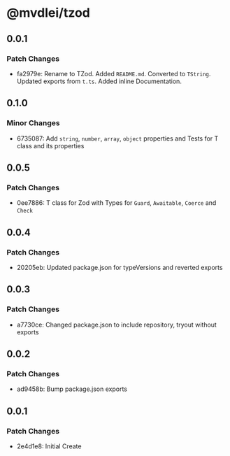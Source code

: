 # @mvdlei/tzod

## 0.0.1

### Patch Changes

- fa2979e: Rename to TZod. Added `README.md`. Converted to `TString`. Updated exports from `t.ts`. Added inline Documentation.

## 0.1.0

### Minor Changes

- 6735087: Add `string`, `number`, `array`, `object` properties and Tests for T class and its properties

## 0.0.5

### Patch Changes

- 0ee7886: T class for Zod with Types for `Guard`, `Awaitable`, `Coerce` and `Check`

## 0.0.4

### Patch Changes

- 20205eb: Updated package.json for typeVersions and reverted exports

## 0.0.3

### Patch Changes

- a7730ce: Changed package.json to include repository, tryout without exports

## 0.0.2

### Patch Changes

- ad9458b: Bump package.json exports

## 0.0.1

### Patch Changes

- 2e4d1e8: Initial Create
